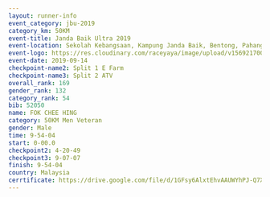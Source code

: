 ```yaml
---
layout: runner-info 
event_category: jbu-2019 
category_km: 50KM 
event-title: Janda Baik Ultra 2019
event-location: Sekolah Kebangsaan, Kampung Janda Baik, Bentong, Pahang, Malaysia 
event-logo: https://res.cloudinary.com/raceyaya/image/upload/v1569217009/logo/janda-baik_vch1pc.jpg 
event-date: 2019-09-14 
checkpoint-name2: Split 1 E Farm 
checkpoint-name3: Split 2 ATV 
overall_rank: 169
gender_rank: 132
category_rank: 54
bib: 52050
name: FOK CHEE HING
category: 50KM Men Veteran
gender: Male
time: 9-54-04
start: 0-00.0
checkpoint2: 4-20-49
checkpoint3: 9-07-07
finish: 9-54-04
country: Malaysia
cerrtificate: https://drive.google.com/file/d/1GFsy6AlxtEhvAAUWYhPJ-Q7Xt0j4wdxy/view?usp=sharing
---
```

